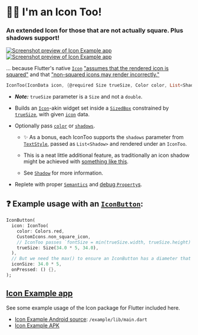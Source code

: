 # 🙋‍♂️ I'm an Icon Too!

### An extended Icon for those that are not actually square. Plus shadows support!

[![Screenshot preview of Icon Example app](https://github.com/Zabadam/icon_too/blob/main/doc/IconToo_Example_thumb.png?raw=true)](https://github.com/Zabadam/icon_too/blob/main/doc/IconToo_Example.png?raw=true 'Fullsize')[![Screenshot preview of Icon Example app](https://github.com/Zabadam/icon_too/blob/main/doc/IconToo_Example_Demo2_thumb.png?raw=true)](https://github.com/Zabadam/icon_too/blob/main/doc/IconToo_Example_Demo2.png?raw=true 'Fullsize')

... because Flutter's native [`Icon`](https://api.flutter.dev/flutter/widgets/Icon-class.html 'Flutter API: Icon') ["assumes that the rendered icon is squared"](https://github.com/flutter/flutter/blob/f2a25c5bd2de39a80246370ad53c5bf2e93c81be/packages/flutter/lib/src/widgets/icon.dart#L24) and that ["non-squared icons may render incorrectly."](https://github.com/flutter/flutter/blob/f2a25c5bd2de39a80246370ad53c5bf2e93c81be/packages/flutter/lib/src/widgets/icon.dart#L25)

```dart
IconToo(IconData icon, {@required Size trueSize, Color color, List<Shadow> shadows, TextDirection textDirection, String semanticLabel})
```
* ***Note:*** `trueSize` parameter is a `Size` and not a `double`.

* Builds an [`Icon`](https://api.flutter.dev/flutter/widgets/Icon-class.html 'Flutter API: Icon')-akin widget
set inside a [`SizedBox`](https://api.flutter.dev/flutter/widgets/SizedBox-class.html 'Flutter API: SizedBox') constrained by [`trueSize`](https://pub.dev/documentation/icon/latest/icon/IconToo/trueSize.html 'Icon API: trueSize'), with given [`icon`](https://pub.dev/documentation/icon/latest/icon/IconToo/icon.html 'Icon API: icon') data.

* Optionally pass [`color`](https://pub.dev/documentation/icon/latest/icon/IconToo/color.html 'Icon API: color') or [`shadows`](https://pub.dev/documentation/icon/latest/icon/IconToo/shadows.html 'Icon API: shadows').

  * ✨ As a bonus, each IconToo supports the `shadows` parameter from [`TextStyle`](https://api.flutter.dev/flutter/dart-ui/TextStyle-class.html 'Flutter API: TextStyle'), passed as `List<Shadow>` and rendered under an `IconToo`.

  * This is a neat little additional feature, as traditionally an icon shadow might be achieved with [something like this](https://github.com/Zabadam/surface/blob/main/example/lib/main.dart#L290 'Stacked Icons with 1px-differed Offset').

  * See [`Shadow`](https://api.flutter.dev/flutter/dart-ui/Shadow-class.html 'Flutter API: Shadow') for more information.

* Replete with proper [`Semantics`](https://api.flutter.dev/flutter/widgets/Semantics-class.html 'Flutter API: Semantics') and [debug `Property`s](https://api.flutter.dev/flutter/foundation/DoubleProperty-class.html 'Flutter API: DoubleProperty').

## ❓ Example usage with an [`IconButton`](https://api.flutter.dev/flutter/material/IconButton-class.html 'Flutter API: IconButton'):

```dart
IconButton(
  icon: IconToo(
    color: Colors.red,
    CustomIcons.non_square_icon,
    // IconToo passes `fontSize = min(trueSize.width, trueSize.height)` to `TextStyle()`
    trueSize: Size(34.0 * 5, 34.0),
  ),
  // But we need the max() to ensure an IconButton has a diameter that encompasses the entire IconToo
  iconSize: 34.0 * 5,
  onPressed: () {},
);
```

## [Icon Example app](https://github.com/Zabadam/icon_too/tree/main/example)

See some example usage of the Icon package for Flutter included here.
- [Icon Example Android source](https://github.com/Zabadam/icon_too/tree/main/example/lib/main.dart): `/example/lib/main.dart`
- [Icon Example APK](https://github.com/Zabadam/icon_too/tree/main/example/build/app/outputs/flutter-apk/app-release.apk)
